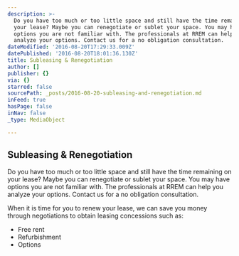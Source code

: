 ```yaml
---
description: >-
  Do you have too much or too little space and still have the time remaining on
  your lease? Maybe you can renegotiate or sublet your space. You may have
  options you are not familiar with. The professionals at RREM can help you
  analyze your options. Contact us for a no obligation consultation.
dateModified: '2016-08-20T17:29:33.009Z'
datePublished: '2016-08-20T18:01:36.130Z'
title: Subleasing & Renegotiation
author: []
publisher: {}
via: {}
starred: false
sourcePath: _posts/2016-08-20-subleasing-and-renegotiation.md
inFeed: true
hasPage: false
inNav: false
_type: MediaObject

---
```

## Subleasing & Renegotiation

Do you have too much or too little space and still have the time remaining on your lease? Maybe you can renegotiate or sublet your space. You may have options you are not familiar with. The professionals at RREM can help you analyze your options. Contact us for a no obligation consultation.

When it is time for you to renew your lease, we can save you money through negotiations to obtain leasing concessions such as:

* Free rent
* Refurbishment
* Options